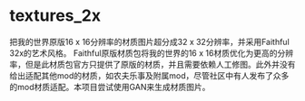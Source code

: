 # textures_2x
把我的世界原版16 x 16分辨率的材质图片超分成32 x 32分辨率，并采用Faithful 32x的艺术风格。
Faithful原版材质包将我的世界的16 x 16材质优化为更高的分辨率，但是此材质包官方只提供了原版的材质，并且需要依赖人工修图。此外并没有给出适配其他mod的材质，如农夫乐事及附属mod，尽管社区中有人发布了众多的mod材质适配。本项目尝试使用GAN来生成材质图片。